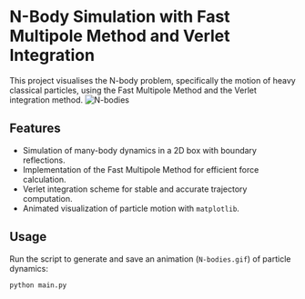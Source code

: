 # N-Body Simulation with Fast Multipole Method and Verlet Integration
This project visualises the N-body problem, specifically the motion of heavy classical particles, using the Fast Multipole Method and the Verlet integration method.
![N-bodies](https://github.com/user-attachments/assets/3a204499-a327-429f-8021-5c97a404ce83)

## Features
- Simulation of many-body dynamics in a 2D box with boundary reflections.
- Implementation of the Fast Multipole Method for efficient force calculation.
- Verlet integration scheme for stable and accurate trajectory computation.
- Animated visualization of particle motion with `matplotlib`.

## Usage
Run the script to generate and save an animation (`N-bodies.gif`) of particle dynamics:

```bash
python main.py
